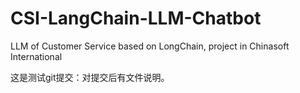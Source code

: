 # CSI-LangChain-LLM-Chatbot
LLM of Customer Service based on LongChain, project in Chinasoft International

这是测试git提交：对提交后有文件说明。

